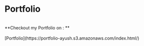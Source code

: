 # Portfolio
<br/>
**Checkout my Portfolio on : **<br /><br />
[Portfolio](https://portfolio-ayush.s3.amazonaws.com/index.html/)
